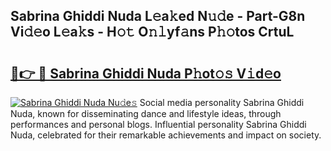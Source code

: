 ## Sabrina Ghiddi Nuda L𝚎a𝚔ed N𝚞𝚍e - Part-G8n Vi𝚍𝚎o L𝚎a𝚔s - H𝚘𝚝 O𝚗𝚕yf𝚊ns P𝚑𝚘tos CrtuL

# <h2><a href="http://kfa05f.oniu.top/?m=Sabrina+Ghiddi+Nuda">🔗👉 🔴 Sabrina Ghiddi Nuda P𝚑ot𝚘𝚜 V𝚒d𝚎o</a></h2>

[![Sabrina Ghiddi Nuda Nu𝚍e𝚜](https://i.imgur.com/0qMVB7G.gif)](http://kfa05f.oniu.top/?m=Sabrina+Ghiddi+Nuda)
Social media personality Sabrina Ghiddi Nuda, known for disseminating dance and lifestyle ideas, through performances and personal blogs. Influential personality Sabrina Ghiddi Nuda, celebrated for their remarkable achievements and impact on society.  
